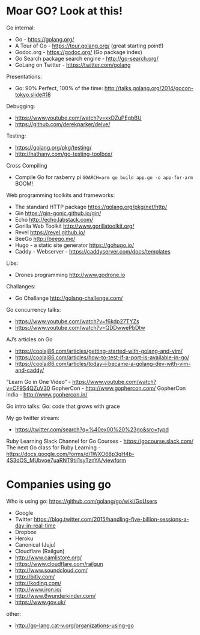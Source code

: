 # Moar GO? Look at this!

Go internal:

- Go - https://golang.org/
- A Tour of Go - https://tour.golang.org/ (great starting point!)
- Godoc.org - https://godoc.org/ (Go package index)
- Go Search package search engine - http://go-search.org/
- GoLang on Twitter - https://twitter.com/golang

Presentations:

- Go: 90% Perfect, 100% of the time: http://talks.golang.org/2014/gocon-tokyo.slide#18

Debugging:
- https://www.youtube.com/watch?v=xxDZuPEgbBU
- https://github.com/derekparker/delve/

Testing:
- https://golang.org/pkg/testing/
- http://nathany.com/go-testing-toolbox/

Cross Compiling

- Compile Go for rasberry pi
  `GOARCH=arm go build app.go -o app-for-arm ` BOOM!

Web programming toolkits and frameworks:
- The standard HTTP package https://golang.org/pkg/net/http/
- Gin https://gin-gonic.github.io/gin/
- Echo http://echo.labstack.com/
- Gorilla Web Toolkit http://www.gorillatoolkit.org/
- Revel https://revel.github.io/
- BeeGo http://beego.me/
- Hugo - a static site generator https://gohugo.io/
- Caddy - Webserver - https://caddyserver.com/docs/templates

Libs:

- Drones programming http://www.godrone.io

Challanges:

- Go Challange http://golang-challenge.com/

Go concurrency talks:
- https://www.youtube.com/watch?v=f6kdp27TYZs
- https://www.youtube.com/watch?v=QDDwwePbDtw

AJ’s articles on Go
- https://coolaj86.com/articles/getting-started-with-golang-and-vim/
- https://coolaj86.com/articles/how-to-test-if-a-port-is-available-in-go/
- https://coolaj86.com/articles/today-i-became-a-golang-dev-with-vim-and-caddy/

“Learn Go in One Video” - https://www.youtube.com/watch?v=CF9S4QZuV30
GopherCon - http://www.gophercon.com/
GopherCon india - http://www.gophercon.in/


Go intro talks:
Go: code that grows with grace

My go twitter stream:
- https://twitter.com/search?q=%40ex00%20%23go&src=typd


Ruby Learning Slack Channel for Go Courses - https://gocourse.slack.com/
The next Go class for Ruby Learning - https://docs.google.com/forms/d/1WXO68p3gH4b-4S3dOS_MUbvoe7uaRNT9tii1syTznYA/viewform

# Companies using go

Who is using go:
https://github.com/golang/go/wiki/GoUsers

- Google
- Twitter https://blog.twitter.com/2015/handling-five-billion-sessions-a-day-in-real-time
- Dropbox
- Heroku
- Canonical (Juju)
- Cloudflare (Railgun)
- http://www.camlistore.org/
- https://www.cloudflare.com/railgun
- http://www.soundcloud.com/
- http://bitly.com/
- http://koding.com/
- http://www.iron.io/
- http://www.6wunderkinder.com/
- https://www.gov.uk/

other:
- http://go-lang.cat-v.org/organizations-using-go
